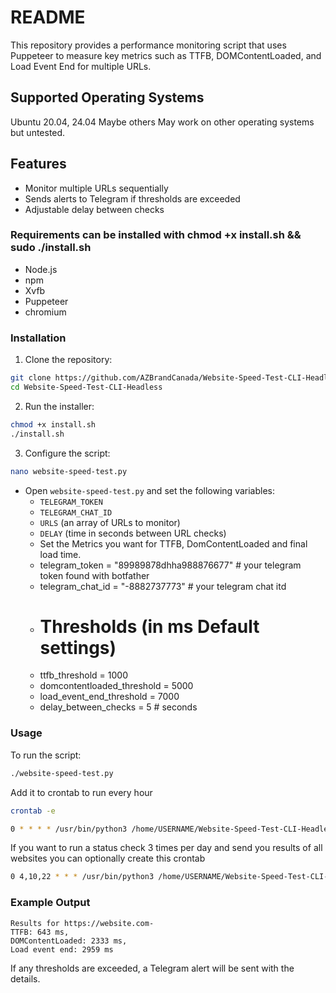 # README

This repository provides a performance monitoring script that uses Puppeteer to measure key metrics such as TTFB, DOMContentLoaded, and Load Event End for multiple URLs.

## Supported Operating Systems
Ubuntu 20.04, 24.04 Maybe others
May work on other operating systems but untested.

## Features
- Monitor multiple URLs sequentially
- Sends alerts to Telegram if thresholds are exceeded
- Adjustable delay between checks

### Requirements can be installed with chmod +x install.sh && sudo ./install.sh
- Node.js
- npm
- Xvfb
- Puppeteer
- chromium

### Installation
1. Clone the repository:

```bash
git clone https://github.com/AZBrandCanada/Website-Speed-Test-CLI-Headless
cd Website-Speed-Test-CLI-Headless
```

2. Run the installer:

```bash
chmod +x install.sh
./install.sh
```

3. Configure the script:
```bash
nano website-speed-test.py
```
- Open `website-speed-test.py` and set the following variables:
  - `TELEGRAM_TOKEN`
  - `TELEGRAM_CHAT_ID`
  - `URLS` (an array of URLs to monitor)
  - `DELAY` (time in seconds between URL checks)
  - Set the Metrics you want for TTFB, DomContentLoaded and final load time.
  - telegram_token = "89989878dhha988876677" # your telegram token found with botfather
  - telegram_chat_id = "-8882737773" # your telegram chat itd
  - # Thresholds (in ms Default settings)
  - ttfb_threshold = 1000
  - domcontentloaded_threshold = 5000
  - load_event_end_threshold = 7000
  - delay_between_checks = 5  # seconds




### Usage
To run the script:

```bash
./website-speed-test.py
```
Add it to crontab to run every hour 
```bash
crontab -e
```
```bash
0 * * * * /usr/bin/python3 /home/USERNAME/Website-Speed-Test-CLI-Headless/website-speed-test.py
```
If you want to run a status check 3 times per day and send you results of all websites you can optionally create this crontab 
```bash
0 4,10,22 * * * /usr/bin/python3 /home/USERNAME/Website-Speed-Test-CLI-Headless/status-website.py
```


### Example Output
```
Results for https://website.com-
TTFB: 643 ms,
DOMContentLoaded: 2333 ms,
Load event end: 2959 ms

```

If any thresholds are exceeded, a Telegram alert will be sent with the details.
